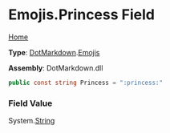 # Emojis\.Princess Field

[Home](../../../README.md)

**Type**: [DotMarkdown](../../README.md)\.[Emojis](../README.md)

**Assembly**: DotMarkdown\.dll

```csharp
public const string Princess = ":princess:"
```

### Field Value

System\.[String](https://docs.microsoft.com/en-us/dotnet/api/system.string)